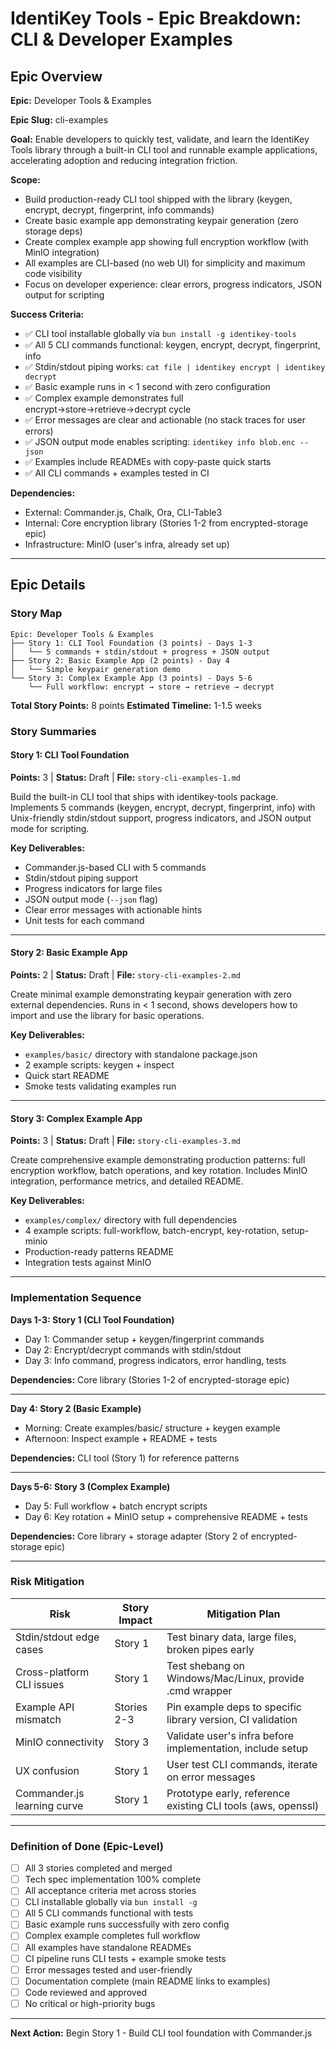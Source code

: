 # IdentiKey Tools - Epic Breakdown: CLI & Developer Examples

## Epic Overview

**Epic:** Developer Tools & Examples

**Epic Slug:** cli-examples

**Goal:** Enable developers to quickly test, validate, and learn the IdentiKey Tools library through a built-in CLI tool and runnable example applications, accelerating adoption and reducing integration friction.

**Scope:**

- Build production-ready CLI tool shipped with the library (keygen, encrypt, decrypt, fingerprint, info commands)
- Create basic example app demonstrating keypair generation (zero storage deps)
- Create complex example app showing full encryption workflow (with MinIO integration)
- All examples are CLI-based (no web UI) for simplicity and maximum code visibility
- Focus on developer experience: clear errors, progress indicators, JSON output for scripting

**Success Criteria:**

- ✅ CLI tool installable globally via `bun install -g identikey-tools`
- ✅ All 5 CLI commands functional: keygen, encrypt, decrypt, fingerprint, info
- ✅ Stdin/stdout piping works: `cat file | identikey encrypt | identikey decrypt`
- ✅ Basic example runs in < 1 second with zero configuration
- ✅ Complex example demonstrates full encrypt→store→retrieve→decrypt cycle
- ✅ Error messages are clear and actionable (no stack traces for user errors)
- ✅ JSON output mode enables scripting: `identikey info blob.enc --json`
- ✅ Examples include READMEs with copy-paste quick starts
- ✅ All CLI commands + examples tested in CI

**Dependencies:**

- External: Commander.js, Chalk, Ora, CLI-Table3
- Internal: Core encryption library (Stories 1-2 from encrypted-storage epic)
- Infrastructure: MinIO (user's infra, already set up)

---

## Epic Details

### Story Map

```
Epic: Developer Tools & Examples
├── Story 1: CLI Tool Foundation (3 points) - Days 1-3
│   └── 5 commands + stdin/stdout + progress + JSON output
├── Story 2: Basic Example App (2 points) - Day 4
│   └── Simple keypair generation demo
└── Story 3: Complex Example App (3 points) - Days 5-6
    └── Full workflow: encrypt → store → retrieve → decrypt
```

**Total Story Points:** 8 points
**Estimated Timeline:** 1-1.5 weeks

### Story Summaries

#### Story 1: CLI Tool Foundation

**Points:** 3 | **Status:** Draft | **File:** `story-cli-examples-1.md`

Build the built-in CLI tool that ships with identikey-tools package. Implements 5 commands (keygen, encrypt, decrypt, fingerprint, info) with Unix-friendly stdin/stdout support, progress indicators, and JSON output mode for scripting.

**Key Deliverables:**

- Commander.js-based CLI with 5 commands
- Stdin/stdout piping support
- Progress indicators for large files
- JSON output mode (`--json` flag)
- Clear error messages with actionable hints
- Unit tests for each command

---

#### Story 2: Basic Example App

**Points:** 2 | **Status:** Draft | **File:** `story-cli-examples-2.md`

Create minimal example demonstrating keypair generation with zero external dependencies. Runs in < 1 second, shows developers how to import and use the library for basic operations.

**Key Deliverables:**

- `examples/basic/` directory with standalone package.json
- 2 example scripts: keygen + inspect
- Quick start README
- Smoke tests validating examples run

---

#### Story 3: Complex Example App

**Points:** 3 | **Status:** Draft | **File:** `story-cli-examples-3.md`

Create comprehensive example demonstrating production patterns: full encryption workflow, batch operations, and key rotation. Includes MinIO integration, performance metrics, and detailed README.

**Key Deliverables:**

- `examples/complex/` directory with full dependencies
- 4 example scripts: full-workflow, batch-encrypt, key-rotation, setup-minio
- Production-ready patterns README
- Integration tests against MinIO

---

### Implementation Sequence

**Days 1-3: Story 1 (CLI Tool Foundation)**

- Day 1: Commander setup + keygen/fingerprint commands
- Day 2: Encrypt/decrypt commands with stdin/stdout
- Day 3: Info command, progress indicators, error handling, tests

**Dependencies:** Core library (Stories 1-2 of encrypted-storage epic)

---

**Day 4: Story 2 (Basic Example)**

- Morning: Create examples/basic/ structure + keygen example
- Afternoon: Inspect example + README + tests

**Dependencies:** CLI tool (Story 1) for reference patterns

---

**Days 5-6: Story 3 (Complex Example)**

- Day 5: Full workflow + batch encrypt scripts
- Day 6: Key rotation + MinIO setup + comprehensive README + tests

**Dependencies:** Core library + storage adapter (Story 2 of encrypted-storage epic)

---

### Risk Mitigation

| Risk                        | Story Impact | Mitigation Plan                                              |
| --------------------------- | ------------ | ------------------------------------------------------------ |
| Stdin/stdout edge cases     | Story 1      | Test binary data, large files, broken pipes early            |
| Cross-platform CLI issues   | Story 1      | Test shebang on Windows/Mac/Linux, provide .cmd wrapper      |
| Example API mismatch        | Stories 2-3  | Pin example deps to specific library version, CI validation  |
| MinIO connectivity          | Story 3      | Validate user's infra before implementation, include setup   |
| UX confusion                | Story 1      | User test CLI commands, iterate on error messages            |
| Commander.js learning curve | Story 1      | Prototype early, reference existing CLI tools (aws, openssl) |

---

### Definition of Done (Epic-Level)

- [ ] All 3 stories completed and merged
- [ ] Tech spec implementation 100% complete
- [ ] All acceptance criteria met across stories
- [ ] CLI installable globally via `bun install -g`
- [ ] All 5 CLI commands functional with tests
- [ ] Basic example runs successfully with zero config
- [ ] Complex example completes full workflow
- [ ] All examples have standalone READMEs
- [ ] CI pipeline runs CLI tests + example smoke tests
- [ ] Error messages tested and user-friendly
- [ ] Documentation complete (main README links to examples)
- [ ] Code reviewed and approved
- [ ] No critical or high-priority bugs

---

**Next Action:** Begin Story 1 - Build CLI tool foundation with Commander.js
